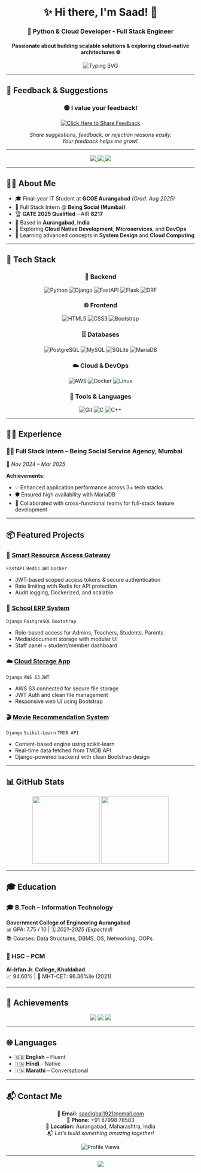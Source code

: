 <h1 align="center">✨ Hi there, I'm Saad! 👋</h1>
<h3 align="center">🚀 Python & Cloud Developer -  Full Stack Engineer</h3>
<h4 align="center">Passionate about building scalable solutions & exploring cloud-native architectures 🌐</h4>

<p align="center">
  <img src="https://readme-typing-svg.herokuapp.com?font=Fira+Code&pause=1000&color=2E9FFF&center=true&vCenter=true&width=435&lines=Python+%26+Cloud+Developer;Full+Stack+Engineer;Django+%7C+FastAPI+%7C+AWS;Building+Scalable+Applications" alt="Typing SVG" />
</p>

---

## 💬 Feedback & Suggestions  

<div align="center">

### 🟢 **I value your feedback!**  

[![Click Here to Share Feedback](https://img.shields.io/badge/SHARE%20YOUR%20FEEDBACK-FFB000?style=for-the-badge&logo=google-forms&logoColor=white)](https://forms.gle/BmwuKC9R8fo8sYd9A)  

</div>

<p align="center">
  <em>Share suggestions, feedback, or rejection reasons easily.<br>
  Your feedback helps me grow!.</em>
</p>

---

<p align="center">
  <a href="https://linkedin.com/in/saad99" target="_blank">
    <img src="https://img.shields.io/badge/LinkedIn-0077B5?style=for-the-badge&logo=linkedin&logoColor=white">
  </a>
  <a href="mailto:saadiqbal1921@gmail.com" target="_blank">
    <img src="https://img.shields.io/badge/Gmail-D14836?style=for-the-badge&logo=gmail&logoColor=white">
  </a>
  <a href="https://github.com/saad1901" target="_blank">
    <img src="https://img.shields.io/badge/GitHub-100000?style=for-the-badge&logo=github&logoColor=white">
  </a>
</p>

---

## 🙋‍♂️ About Me
- 🎓 Final-year IT Student at **GCOE Aurangabad** *(Grad: Aug 2025)*
- 💼 Full Stack Intern @ **Being Social (Mumbai)**
- 🏆 **GATE 2025 Qualified** – AIR **8217**
- 📍 Based in **Aurangabad, India**
- 🧠 Exploring **Cloud Native Development**, **Microservices**, and **DevOps**
- 🌱 Learning advanced concepts in **System Design** and **Cloud Computing**

---

## 🚀 Tech Stack

<div align="center">

### 🔧 Backend
![Python](https://img.shields.io/badge/Python-3776AB?style=for-the-badge&logo=python&logoColor=white)
![Django](https://img.shields.io/badge/Django-092E20?style=for-the-badge&logo=django&logoColor=white)
![FastAPI](https://img.shields.io/badge/FastAPI-009688?style=for-the-badge&logo=fastapi&logoColor=white)
![Flask](https://img.shields.io/badge/Flask-000000?style=for-the-badge&logo=flask&logoColor=white)
![DRF](https://img.shields.io/badge/DRF-092E20?style=for-the-badge&logo=django&logoColor=white)

### 🌐 Frontend
![HTML5](https://img.shields.io/badge/HTML5-E34F26?style=for-the-badge&logo=html5&logoColor=white)
![CSS3](https://img.shields.io/badge/CSS3-1572B6?style=for-the-badge&logo=css3&logoColor=white)
![Bootstrap](https://img.shields.io/badge/Bootstrap-563D7C?style=for-the-badge&logo=bootstrap&logoColor=white)

### 🗄 Databases
![PostgreSQL](https://img.shields.io/badge/PostgreSQL-316192?style=for-the-badge&logo=postgresql&logoColor=white)
![MySQL](https://img.shields.io/badge/MySQL-4479A1?style=for-the-badge&logo=mysql&logoColor=white)
![SQLite](https://img.shields.io/badge/SQLite-07405E?style=for-the-badge&logo=sqlite&logoColor=white)
![MariaDB](https://img.shields.io/badge/MariaDB-003545?style=for-the-badge&logo=mariadb&logoColor=white)

### ☁️ Cloud & DevOps
![AWS](https://img.shields.io/badge/AWS-232F3E?style=for-the-badge&logo=amazon-aws&logoColor=white)
![Docker](https://img.shields.io/badge/Docker-2496ED?style=for-the-badge&logo=docker&logoColor=white)
![Linux](https://img.shields.io/badge/Linux-FCC624?style=for-the-badge&logo=linux&logoColor=black)

### 🧰 Tools & Languages
![Git](https://img.shields.io/badge/Git-F05032?style=for-the-badge&logo=git&logoColor=white)
![C](https://img.shields.io/badge/C-00599C?style=for-the-badge&logo=c&logoColor=white)
![C++](https://img.shields.io/badge/C++-00599C?style=for-the-badge&logo=cplusplus&logoColor=white)

</div>

---

## 👨‍💻 Experience

### 🧑‍💼 Full Stack Intern – Being Social Service Agency, Mumbai  
📅 *Nov 2024 – Mar 2025*

**Achievements**:
- 💡 Enhanced application performance across 3+ tech stacks
- 🛡 Ensured high availability with MariaDB
- 🤝 Collaborated with cross-functional teams for full-stack feature development

---

## 📦 Featured Projects

### 🔐 [Smart Resource Access Gateway](https://github.com/saad1901)
`FastAPI` `Redis` `JWT` `Docker`
- JWT-based scoped access tokens & secure authentication
- Rate limiting with Redis for API protection
- Audit logging, Dockerized, and scalable

### 🏫 [School ERP System](https://github.com/saad1901)
`Django` `PostgreSQL` `Bootstrap`
- Role-based access for Admins, Teachers, Students, Parents
- Media/document storage with modular UI
- Staff panel + student/member dashboard

### ☁️ [Cloud Storage App](https://github.com/saad1901)
`Django` `AWS S3` `JWT`
- AWS S3 connected for secure file storage
- JWT Auth and clean file management
- Responsive web UI using Bootstrap

### 🎬 [Movie Recommendation System](https://github.com/saad1901)
`Django` `Scikit-Learn` `TMDB API`
- Content-based engine using scikit-learn
- Real-time data fetched from TMDB API
- Django-powered backend with clean Bootstrap design

---

## 📊 GitHub Stats

<div align="center">
  <img height="180em" src="https://github-readme-stats.vercel.app/api?username=saad1901&show_icons=true&theme=radical&hide_border=true&count_private=true&include_all_commits=true" />
  <img height="180em" src="https://github-readme-stats.vercel.app/api/top-langs/?username=saad1901&layout=compact&theme=radical&hide_border=true" />
  <br>
  
</div>

---

## 🎓 Education

### 🎓 B.Tech – Information Technology  
**Government College of Engineering Aurangabad**  
📊 GPA: 7.75 / 10 | 🗓 *2021–2025 (Expected)*  
📚 Courses: Data Structures, DBMS, OS, Networking, OOPs

### 🏫 HSC – PCM  
**Al-Irfan Jr. College, Khuldabad**  
📈 94.60% | 🎯 MHT-CET: 96.36%ile (2021)

---

## 🏅 Achievements

<div align="center">
  <img src="https://img.shields.io/badge/GATE_2025-AIR_8217-gold?style=for-the-badge&logo=academic&logoColor=white" />
  <img src="https://img.shields.io/badge/HSC-94.60%25-brightgreen?style=for-the-badge&logo=academic&logoColor=white" />
  <img src="https://img.shields.io/badge/MHT--CET-96.36%25ile-blue?style=for-the-badge&logo=academic&logoColor=white" />
</div>

---

## 🌐 Languages

- 🇬🇧 **English** – Fluent  
- 🇮🇳 **Hindi** – Native  
- 🇮🇳 **Marathi** – Conversational

---

## 📬 Contact Me

<div align="center">
  
📧 **Email:** saadiqbal1921@gmail.com  
📱 **Phone:** +91 87998 78583  
📍 **Location:** Aurangabad, Maharashtra, India  
📬 *Let’s build something amazing together!*

![Profile Views](https://komarev.com/ghpvc/?username=saad1901&color=brightgreen&style=flat-square&label=Profile+Views)

</div>

---

<div align="center">
  <img src="https://capsule-render.vercel.app/api?type=waving&height=100&color=gradient&section=footer" />
</div>

